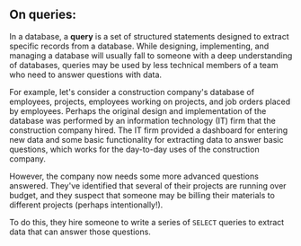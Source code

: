 ## On queries:

In a database, a **query** is a set of structured statements designed to extract specific records from a database. While designing, implementing, and managing a database will usually fall to someone with a deep understanding of databases, queries may be used by less technical members of a team who need to answer questions with data.

For example, let's consider a construction company's database of employees, projects, employees working on projects, and job orders placed by employees. Perhaps the original design and implementation of the database was performed by an information technology (IT) firm that the construction company hired. The IT firm provided a dashboard for entering new data and some basic functionality for extracting data to answer basic questions, which works for the day-to-day uses of the construction company.

However, the company now needs some more advanced questions answered. They've identified that several of their projects are running over budget, and they suspect that someone may be billing their materials to different projects (perhaps intentionally!).

To do this, they hire someone to write a series of `SELECT` queries to extract data that can answer those questions.